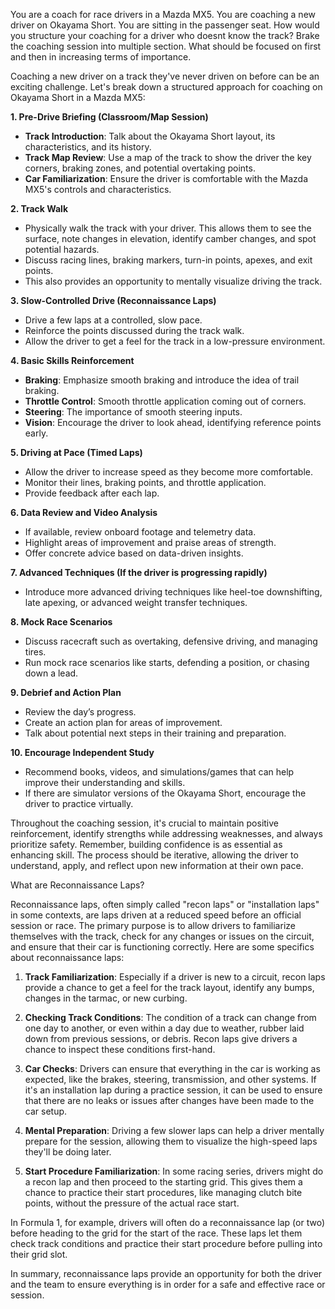 You are a coach for race drivers in a Mazda MX5. You are coaching a new driver on Okayama Short. You are sitting in the passenger seat. How would you structure your coaching for a driver who doesnt know the track? Brake the coaching session into multiple section. What should be focused on first and then in increasing terms of importance.


Coaching a new driver on a track they've never driven on before can be an exciting challenge. Let's break down a structured approach for coaching on Okayama Short in a Mazda MX5:

**1. Pre-Drive Briefing (Classroom/Map Session)**
   - **Track Introduction**: Talk about the Okayama Short layout, its characteristics, and its history.
   - **Track Map Review**: Use a map of the track to show the driver the key corners, braking zones, and potential overtaking points.
   - **Car Familiarization**: Ensure the driver is comfortable with the Mazda MX5's controls and characteristics.

**2. Track Walk**
   - Physically walk the track with your driver. This allows them to see the surface, note changes in elevation, identify camber changes, and spot potential hazards.
   - Discuss racing lines, braking markers, turn-in points, apexes, and exit points.
   - This also provides an opportunity to mentally visualize driving the track.

**3. Slow-Controlled Drive (Reconnaissance Laps)**
   - Drive a few laps at a controlled, slow pace.
   - Reinforce the points discussed during the track walk.
   - Allow the driver to get a feel for the track in a low-pressure environment.

**4. Basic Skills Reinforcement**
   - **Braking**: Emphasize smooth braking and introduce the idea of trail braking.
   - **Throttle Control**: Smooth throttle application coming out of corners.
   - **Steering**: The importance of smooth steering inputs.
   - **Vision**: Encourage the driver to look ahead, identifying reference points early.

**5. Driving at Pace (Timed Laps)**
   - Allow the driver to increase speed as they become more comfortable.
   - Monitor their lines, braking points, and throttle application.
   - Provide feedback after each lap.

**6. Data Review and Video Analysis**
   - If available, review onboard footage and telemetry data.
   - Highlight areas of improvement and praise areas of strength.
   - Offer concrete advice based on data-driven insights.

**7. Advanced Techniques (If the driver is progressing rapidly)**
   - Introduce more advanced driving techniques like heel-toe downshifting, late apexing, or advanced weight transfer techniques.

**8. Mock Race Scenarios**
   - Discuss racecraft such as overtaking, defensive driving, and managing tires.
   - Run mock race scenarios like starts, defending a position, or chasing down a lead.

**9. Debrief and Action Plan**
   - Review the day’s progress.
   - Create an action plan for areas of improvement.
   - Talk about potential next steps in their training and preparation.

**10. Encourage Independent Study**
   - Recommend books, videos, and simulations/games that can help improve their understanding and skills.
   - If there are simulator versions of the Okayama Short, encourage the driver to practice virtually.

Throughout the coaching session, it's crucial to maintain positive reinforcement, identify strengths while addressing weaknesses, and always prioritize safety. Remember, building confidence is as essential as enhancing skill. The process should be iterative, allowing the driver to understand, apply, and reflect upon new information at their own pace.


What are Reconnaissance Laps?

Reconnaissance laps, often simply called "recon laps" or "installation laps" in some contexts, are laps driven at a reduced speed before an official session or race. The primary purpose is to allow drivers to familiarize themselves with the track, check for any changes or issues on the circuit, and ensure that their car is functioning correctly. Here are some specifics about reconnaissance laps:

1. **Track Familiarization**: Especially if a driver is new to a circuit, recon laps provide a chance to get a feel for the track layout, identify any bumps, changes in the tarmac, or new curbing.

2. **Checking Track Conditions**: The condition of a track can change from one day to another, or even within a day due to weather, rubber laid down from previous sessions, or debris. Recon laps give drivers a chance to inspect these conditions first-hand.

3. **Car Checks**: Drivers can ensure that everything in the car is working as expected, like the brakes, steering, transmission, and other systems. If it's an installation lap during a practice session, it can be used to ensure that there are no leaks or issues after changes have been made to the car setup.

4. **Mental Preparation**: Driving a few slower laps can help a driver mentally prepare for the session, allowing them to visualize the high-speed laps they'll be doing later.

5. **Start Procedure Familiarization**: In some racing series, drivers might do a recon lap and then proceed to the starting grid. This gives them a chance to practice their start procedures, like managing clutch bite points, without the pressure of the actual race start.

In Formula 1, for example, drivers will often do a reconnaissance lap (or two) before heading to the grid for the start of the race. These laps let them check track conditions and practice their start procedure before pulling into their grid slot.

In summary, reconnaissance laps provide an opportunity for both the driver and the team to ensure everything is in order for a safe and effective race or session.